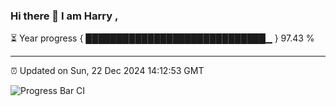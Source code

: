### Hi there 👋 I am Harry , 

⏳ Year progress { █████████████████████████████▁ } 97.43 %

---

⏰ Updated on Sun, 22 Dec 2024 14:12:53 GMT

![Progress Bar CI](https://github.com/duykhang68/duykhang68/workflows/Progress%20Bar%20CI/badge.svg)
